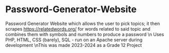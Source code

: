 # Password-Generator-Website
Password Generator Website which allows the user to pick topics; it then scrapes https://relatedwords.org/ for words related to said topic and combines them with symbols and numbers to produce a password \n
Uses PHP, HTML, CSS (barely), SQL - run on an Apache server during development
\nThis was made 2023-2024 as a Grade 12 Project
